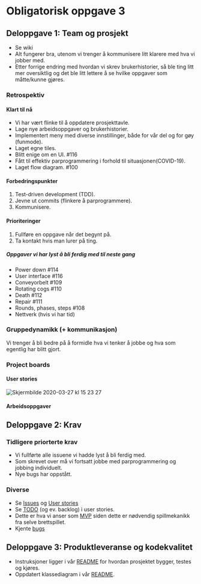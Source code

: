 # Obligatorisk oppgave 3
## Deloppgave 1: Team og prosjekt
- Se wiki
- Alt fungerer bra, utenom vi trenger å kommunisere litt klarere med hva vi jobber med.
- Etter forrige endring med hvordan vi skrev brukerhistorier, så ble ting litt mer oversiktlig og det ble litt lettere å se hvilke oppgaver som måtte/kunne gjøres.


### Retrospektiv
#### Klart til nå 
- Vi har vært flinke til å oppdatere prosjekttavle. 
- Lage nye arbeidsoppgaver og brukerhistorier. 
- Implementert meny med diverse innstillinger, både for vår del og for gøy (funmode).
- Laget egne tiles.
- Blitt enige om en UI. #116
- Fått til effektiv parprogrammering i forhold til situasjonen(COVID-19).
- Laget flow diagram. #100

#### Forbedringspunkter
1. Test-driven development (TDD). 
2. Jevne ut commits (flinkere å parprogrammere).
3. Kommunisere.

#### Prioriteringer
1. Fullføre en oppgave når det begynt på.
2. Ta kontakt hvis man lurer på ting.

##### Oppgaver vi har lyst å bli ferdig med til neste gang
- Power down #114
- User interface #116
- Conveyorbelt #109
- Rotating cogs #110
- Death #112
- Repair #111
- Rounds, phases, steps #108
- Nettverk (hvis vi har tid)

### Gruppedynamikk (+ kommunikasjon)
Vi trenger å bli bedre på å formidle hva vi tenker å jobbe og hva som egentlig har blitt gjort.


### Project boards
#### User stories
![Skjermbilde 2020-03-27 kl  15 23 27](https://user-images.githubusercontent.com/5453010/77765692-ea55db80-703e-11ea-9ad3-a9c602615159.png)

#### Arbeidsoppgaver



## Deloppgave 2: Krav
### Tidligere priorterte krav
- Vi fullførte alle issuene vi hadde lyst å bli ferdig med. 
- Som skrevet over må vi fortsatt jobbe med parprogrammering og jobbing individuelt.
- Nye bugs har oppstått.

### Diverse
- Se [Issues](/../../issues) og [User stories](/../../crawling-crow/projects/2)
- Se [TODO](/../../projects/2#column-7901313) (og ev. backlog) i user stories.
- Dette er hva vi anser som [MVP](/../../wiki/Spillkrav) siden dette er nødvendig spillmekanikk fra selve brettspillet.
- Kjente [bugs](../README.md#known-bugs)


## Deloppgave 3: Produktleveranse og kodekvalitet
-   Instruksjoner ligger i vår [README](../README.md#how-to-run) for hvordan prosjektet bygger, testes og kjøres.
-   Oppdatert klassediagram i vår  [README](../README.md#class-diagram).